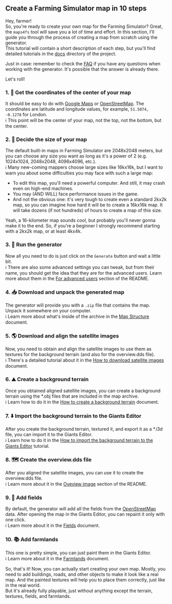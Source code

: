## Create a Farming Simulator map in 10 steps

Hey, farmer!  
So, you're ready to create your own map for the Farming Simulator? Great, the `maps4fs` tool will save you a lot of time and effort. In this section, I'll guide you through the process of creating a map from scratch using the generator.  
This tutorial will contain a short description of each step, but you'll find detailed tutorials in the [docs](https://github.com/iwatkot/maps4fs/tree/main/docs) directory of the project.  
  
Just in case: remember to check the [FAQ](https://github.com/iwatkot/maps4fs/blob/main/docs/FAQ.md) if you have any questions when working with the generator. It's possible that the answer is already there.  

Let's roll!


### 1. 📍 Get the coordinates of the center of your map
It should be easy to do with [Google Maps](https://www.google.com/maps) or [OpenStreetMap](https://www.openstreetmap.org). The coordinates are latitude and longitude values, for example, `51.5074, -0.1278` for London.  
ℹ️ This point will be the center of your map, not the top, not the bottom, but the center.

### 2. 📏 Decide the size of your map
The default built-in maps in Farming Simulator are 2048x2048 meters, but you can choose any size you want as long as it's a power of 2 (e.g. 1024x1024, 2048x2048, 4096x4096, etc.).  
ℹ️ Many new-coming mappers choose large sizes like 16kx16k, but I want to warn you about some difficulties you may face with such a large map:
- To edit this map, you'll need a powerful computer. And still, it may crash even on high-end machines.
- You may (AND WILL) face performance issues in the game.
- And not the obvious one: it's very tough to create even a standard 2kx2k map, so you can imagine how hard it will be to create a 16kx16k map. It will take dozens (if not hundreds) of hours to create a map of this size.

Yeah, a 16-kilometer map sounds cool, but probably you'll never gonna make it to the end. So, if you're a beginner I strongly recommend starting with a 2kx2k map, or at least 4kx4k.

### 3. 🚀 Run the generator
Now all you need to do is just click on the `Generate` button and wait a little bit.  
ℹ️ There are also some advanced settings you can tweak, but from their name, you should get the idea that they are for the advanced users. Learn more about them in the [For advanced users](https://github.com/iwatkot/maps4fs?tab=readme-ov-file#For-advanced-users) section of the README.

### 4. 📥 Download and unpack the generated map
The generator will provide you with a `.zip` file that contains the map. Unpack it somewhere on your computer.  
ℹ️ Learn more about what's inside of the archive in the [Map Structure](https://github.com/iwatkot/maps4fs/blob/main/docs/map_structure.md) document.

### 5. 🌎 Download and align the satellite images
Now, you need to obtain and align the satellite images to use them as textures for the background terrain (and also for the overview.dds file).  
ℹ️ There's a detailed tutorial about it in the [How to download satellite images](https://github.com/iwatkot/maps4fs/blob/main/docs/download_satellite_images.md) document.

### 6. ⛰️ Create a background terrain
Once you obtained aligned satellite images, you can create a background terrain using the *.obj files that are included in the map archive.  
ℹ️ Learn how to do it in the [How to create a background terrain](https://github.com/iwatkot/maps4fs/blob/main/docs/create_background_terrain.md) document.

### 7. ⬇️ Import the background terrain to the Giants Editor
After you create the background terrain, textured it, and export it as a *.i3d file, you can import it to the Giants Editor.  
ℹ️ Learn how to do it in the [How to import the background terrain to the Giants Editor](https://github.com/iwatkot/maps4fs/blob/main/docs/import_to_giants_editor.md) tutorial.

### 8. 🗺️ Create the overview.dds file
After you aligned the satellite images, you can use it to create the overview.dds file.  
ℹ️ Learn more about it in the [Oveview image](https://github.com/iwatkot/maps4fs?tab=readme-ov-file#Overview-image) section of the README.

### 9. 🌾 Add fields
By default, the generator will add all the fields from the [OpenStreetMap](https://www.openstreetmap.org) data. After opening the map in the Giants Editor, you can repaint it only with one click.  
ℹ️ Learn more about it in the [Fields](https://github.com/iwatkot/maps4fs/blob/main/docs/fields.md) document.

### 10. 📚 Add farmlands
This one is pretty simple, you can just paint them in the Giants Editor.  
ℹ️ Learn more about it in the [Farmlands](https://github.com/iwatkot/maps4fs/blob/main/docs/farmlands.md) document.  
  
So, that's it! Now, you can actually start creating your own map. Mostly, you need to add buildings, roads, and other objects to make it look like a real map. And the painted textures will help you to place them correctly, just like in the real world.  
But it's already fully playable, just without anything except the terrain, textures, fields, and farmlands.
